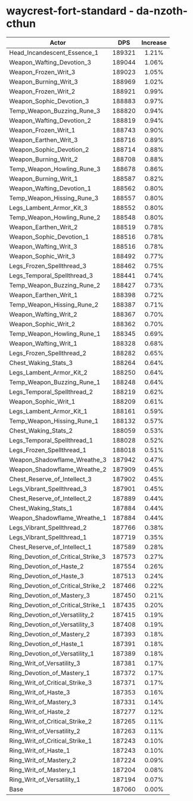 # waycrest-fort-standard - da-nzoth-cthun
| Actor | DPS | Increase |
|---|:---:|:---:|
|Head_Incandescent_Essence_1|189321|1.21%|
|Weapon_Wafting_Devotion_3|189044|1.06%|
|Weapon_Frozen_Writ_3|189023|1.05%|
|Weapon_Burning_Writ_3|188969|1.02%|
|Weapon_Frozen_Writ_2|188921|0.99%|
|Weapon_Sophic_Devotion_3|188883|0.97%|
|Temp_Weapon_Buzzing_Rune_3|188820|0.94%|
|Weapon_Wafting_Devotion_2|188819|0.94%|
|Weapon_Frozen_Writ_1|188743|0.90%|
|Weapon_Earthen_Writ_3|188716|0.89%|
|Weapon_Sophic_Devotion_2|188714|0.88%|
|Weapon_Burning_Writ_2|188708|0.88%|
|Temp_Weapon_Howling_Rune_3|188678|0.86%|
|Weapon_Burning_Writ_1|188587|0.82%|
|Weapon_Wafting_Devotion_1|188562|0.80%|
|Temp_Weapon_Hissing_Rune_3|188557|0.80%|
|Legs_Lambent_Armor_Kit_3|188552|0.80%|
|Temp_Weapon_Howling_Rune_2|188548|0.80%|
|Weapon_Earthen_Writ_2|188519|0.78%|
|Weapon_Sophic_Devotion_1|188516|0.78%|
|Weapon_Wafting_Writ_3|188516|0.78%|
|Weapon_Sophic_Writ_3|188492|0.77%|
|Legs_Frozen_Spellthread_3|188462|0.75%|
|Legs_Temporal_Spellthread_3|188441|0.74%|
|Temp_Weapon_Buzzing_Rune_2|188427|0.73%|
|Weapon_Earthen_Writ_1|188398|0.72%|
|Temp_Weapon_Hissing_Rune_2|188387|0.71%|
|Weapon_Wafting_Writ_2|188367|0.70%|
|Weapon_Sophic_Writ_2|188362|0.70%|
|Temp_Weapon_Howling_Rune_1|188345|0.69%|
|Weapon_Wafting_Writ_1|188328|0.68%|
|Legs_Frozen_Spellthread_2|188282|0.65%|
|Chest_Waking_Stats_3|188264|0.64%|
|Legs_Lambent_Armor_Kit_2|188250|0.64%|
|Temp_Weapon_Buzzing_Rune_1|188248|0.64%|
|Legs_Temporal_Spellthread_2|188219|0.62%|
|Weapon_Sophic_Writ_1|188209|0.61%|
|Legs_Lambent_Armor_Kit_1|188161|0.59%|
|Temp_Weapon_Hissing_Rune_1|188132|0.57%|
|Chest_Waking_Stats_2|188059|0.53%|
|Legs_Temporal_Spellthread_1|188028|0.52%|
|Legs_Frozen_Spellthread_1|188018|0.51%|
|Weapon_Shadowflame_Wreathe_3|187942|0.47%|
|Weapon_Shadowflame_Wreathe_2|187909|0.45%|
|Chest_Reserve_of_Intellect_3|187902|0.45%|
|Legs_Vibrant_Spellthread_3|187901|0.45%|
|Chest_Reserve_of_Intellect_2|187889|0.44%|
|Chest_Waking_Stats_1|187884|0.44%|
|Weapon_Shadowflame_Wreathe_1|187884|0.44%|
|Legs_Vibrant_Spellthread_2|187766|0.38%|
|Legs_Vibrant_Spellthread_1|187719|0.35%|
|Chest_Reserve_of_Intellect_1|187589|0.28%|
|Ring_Devotion_of_Critical_Strike_3|187573|0.27%|
|Ring_Devotion_of_Haste_2|187554|0.26%|
|Ring_Devotion_of_Haste_3|187513|0.24%|
|Ring_Devotion_of_Critical_Strike_2|187466|0.22%|
|Ring_Devotion_of_Mastery_3|187450|0.21%|
|Ring_Devotion_of_Critical_Strike_1|187435|0.20%|
|Ring_Devotion_of_Versatility_2|187415|0.19%|
|Ring_Devotion_of_Versatility_3|187408|0.19%|
|Ring_Devotion_of_Mastery_2|187393|0.18%|
|Ring_Devotion_of_Haste_1|187391|0.18%|
|Ring_Devotion_of_Versatility_1|187389|0.18%|
|Ring_Writ_of_Versatility_3|187381|0.17%|
|Ring_Devotion_of_Mastery_1|187372|0.17%|
|Ring_Writ_of_Critical_Strike_3|187371|0.17%|
|Ring_Writ_of_Haste_3|187353|0.16%|
|Ring_Writ_of_Mastery_3|187331|0.14%|
|Ring_Writ_of_Haste_2|187277|0.12%|
|Ring_Writ_of_Critical_Strike_2|187265|0.11%|
|Ring_Writ_of_Versatility_2|187263|0.11%|
|Ring_Writ_of_Critical_Strike_1|187243|0.10%|
|Ring_Writ_of_Haste_1|187243|0.10%|
|Ring_Writ_of_Mastery_2|187224|0.09%|
|Ring_Writ_of_Mastery_1|187204|0.08%|
|Ring_Writ_of_Versatility_1|187194|0.07%|
|Base|187060|0.00%|

